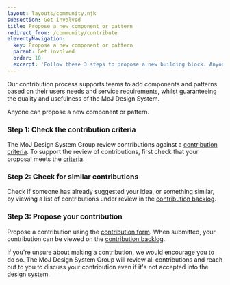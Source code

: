 ```yaml
---
layout: layouts/community.njk
subsection: Get involved
title: Propose a new component or pattern
redirect_from: /community/contribute
eleventyNavigation:
  key: Propose a new component or pattern
  parent: Get involved
  order: 10
  excerpt: 'Follow these 3 steps to propose a new building block. Anyone can do this.'
---
```


Our contribution process supports teams to add components and patterns based on their users needs and service requirements, whilst guaranteeing the quality and usefulness of the MoJ Design System.

Anyone can propose a new component or pattern.

### Step 1: Check the contribution criteria

The MoJ Design System Group review contributions against a [contribution criteria](/get-involved/criteria/). To support the review of contributions, first check that your proposal meets the [criteria](/get-involved/criteria/).

### Step 2: Check for similar contributions

Check if someone has already suggested your idea, or something similar, by viewing a list of contributions under review in the [contribution backlog](https://docs.google.com/spreadsheets/d/1TlF5XxAoE_SPB9JBg1IktY0W30d4kMElwSLGclzL0wQ/edit?usp=sharing).

### Step 3: Propose your contribution

Propose a contribution using the [contribution form](https://forms.gle/Hp56F9mYxz8Mh4BZ8). When submitted, your contribution can be viewed on the [contribution backlog](https://docs.google.com/spreadsheets/d/1TlF5XxAoE_SPB9JBg1IktY0W30d4kMElwSLGclzL0wQ/edit?usp=sharing).

<div class="govuk-inset-text">
  If you're unsure about making a contribution, we would encourage you to do so. The MoJ Design System Group will review all contributions and reach out to you to discuss your contribution even if it's not accepted into the design system.
</div>
